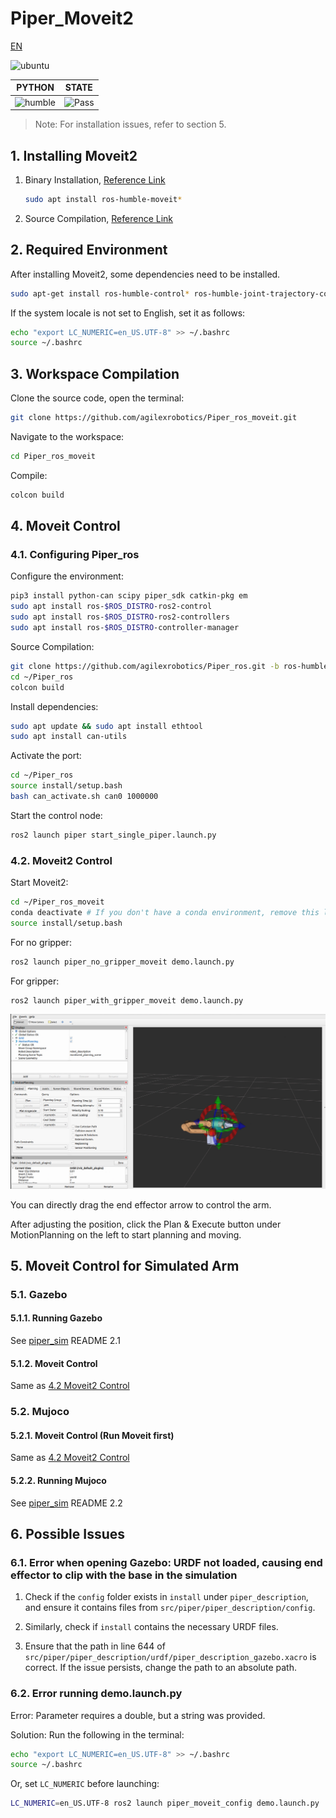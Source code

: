 # Piper_Moveit2

[EN](README(EN).md)

![ubuntu](https://img.shields.io/badge/Ubuntu-22.04-orange.svg)

|PYTHON |STATE|
|---|---|
|![humble](https://img.shields.io/badge/ros-humble-blue.svg)|![Pass](https://img.shields.io/badge/Pass-blue.svg)|

> Note: For installation issues, refer to section 5.

## 1. Installing Moveit2

1) Binary Installation, [Reference Link](https://moveit.ai/install-moveit2/binary/)

    ```bash
    sudo apt install ros-humble-moveit*
    ```

2) Source Compilation, [Reference Link](https://moveit.ai/install-moveit2/source/)

## 2. Required Environment

After installing Moveit2, some dependencies need to be installed.

```bash
sudo apt-get install ros-humble-control* ros-humble-joint-trajectory-controller ros-humble-joint-state-* ros-humble-gripper-controllers ros-humble-trajectory-msgs
```

If the system locale is not set to English, set it as follows:

```bash
echo "export LC_NUMERIC=en_US.UTF-8" >> ~/.bashrc
source ~/.bashrc
```

## 3. Workspace Compilation

Clone the source code, open the terminal:

```bash
git clone https://github.com/agilexrobotics/Piper_ros_moveit.git
```

Navigate to the workspace:

```bash
cd Piper_ros_moveit
```

Compile:

```bash
colcon build
```

## 4. Moveit Control

### 4.1. Configuring Piper_ros

Configure the environment:

```bash
pip3 install python-can scipy piper_sdk catkin-pkg em
sudo apt install ros-$ROS_DISTRO-ros2-control
sudo apt install ros-$ROS_DISTRO-ros2-controllers
sudo apt install ros-$ROS_DISTRO-controller-manager
```

Source Compilation:

```bash
git clone https://github.com/agilexrobotics/Piper_ros.git -b ros-humble-no-aloha
cd ~/Piper_ros
colcon build 
```

Install dependencies:

```bash
sudo apt update && sudo apt install ethtool
sudo apt install can-utils
```

Activate the port:

```bash
cd ~/Piper_ros
source install/setup.bash
bash can_activate.sh can0 1000000
```

Start the control node:

```bash
ros2 launch piper start_single_piper.launch.py
```

### 4.2. Moveit2 Control

Start Moveit2:

```bash
cd ~/Piper_ros_moveit
conda deactivate # If you don't have a conda environment, remove this line
source install/setup.bash
```

For no gripper:

```bash
ros2 launch piper_no_gripper_moveit demo.launch.py
```

For gripper:

```bash
ros2 launch piper_with_gripper_moveit demo.launch.py
```

![piper_moveit](src/image/piper_moveit.png)

You can directly drag the end effector arrow to control the arm.

After adjusting the position, click the Plan & Execute button under MotionPlanning on the left to start planning and moving.

## 5. Moveit Control for Simulated Arm

### 5.1. Gazebo

#### 5.1.1. Running Gazebo

See [piper_sim](<https://github.com/agilexrobotics/piper_sim/tree/humble>) README 2.1

#### 5.1.2. Moveit Control

Same as [4.2 Moveit2 Control](#42-moveit2-control)

### 5.2. Mujoco

#### 5.2.1. Moveit Control (Run Moveit first)

Same as [4.2 Moveit2 Control](#42-moveit2-control)

#### 5.2.2. Running Mujoco

See [piper_sim](<https://github.com/agilexrobotics/piper_sim/tree/humble>) README 2.2

## 6. Possible Issues

### 6.1. Error when opening Gazebo: URDF not loaded, causing end effector to clip with the base in the simulation

1. Check if the `config` folder exists in `install` under `piper_description`, and ensure it contains files from `src/piper/piper_description/config`.

2. Similarly, check if `install` contains the necessary URDF files.

3. Ensure that the path in line 644 of `src/piper/piper_description/urdf/piper_description_gazebo.xacro` is correct. If the issue persists, change the path to an absolute path.

### 6.2. Error running demo.launch.py

Error: Parameter requires a double, but a string was provided.

Solution:
Run the following in the terminal:

```bash
echo "export LC_NUMERIC=en_US.UTF-8" >> ~/.bashrc
source ~/.bashrc
```

Or, set `LC_NUMERIC` before launching:

```bash
LC_NUMERIC=en_US.UTF-8 ros2 launch piper_moveit_config demo.launch.py
```
